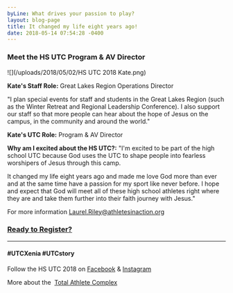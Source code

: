```yaml
---
byLine: What drives your passion to play?
layout: blog-page
title: It changed my life eight years ago!
date: 2018-05-14 07:54:28 -0400
---
```

### Meet the HS UTC Program & AV Director

![](/uploads/2018/05/02/HS UTC 2018 Kate.png)

**Kate's Staff Role:**  Great Lakes Region Operations Director

"I plan special events for staff and students in the Great Lakes Region (such as the Winter Retreat and Regional Leadership Conference). I also support our staff so that more people can hear about the hope of Jesus on the campus, in the community and around the world."

**Kate's UTC Role:**  Program & AV Director

**Why am I excited about the HS UTC?:**  "I'm excited to be part of the high school UTC because God uses the UTC to shape people into fearless worshipers of Jesus through this camp.

It changed my life eight years ago and made me love God more than ever and at the same time have a passion for my sport like never before. I hope and expect that God will meet all of these high school athletes right where they are and take them further into their faith journey with Jesus."

For more information [Laurel.Riley@athletesinaction.org](mailto:laurel.riley@athletesinaction.org)

### [**Ready to Register?**]()

---

#### **#UTCXenia     #UTCstory**

Follow the HS UTC 2018 on  [Facebook](https://www.facebook.com/aiatotalathletecomplex/) & [Instagram](https://www.instagram.com/aia_sports_complex/)

More about the  [Total Athlete Complex](http://www.aiasportscomplex.com/)